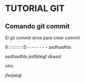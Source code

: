 # TUTORIAL GIT

## Comando git commit

El git commit sirve para crear commit

8:::::::::::::D - -- - - - -
asdfsadfds

asdfsadfds
jkdfjkkigf
dkasol

otro

jfsojasgi
